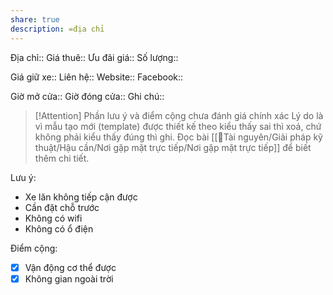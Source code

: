```yaml
---
share: true
description: =địa chỉ
---
```

Địa chỉ:: 
Giá thuê:: 
Ưu đãi giá:: 
Số lượng:: 
 
Giá giữ xe:: 
Liên hệ::
Website::
Facebook::

Giờ mở cửa::
Giờ đóng cửa::
Ghi chú::

> [!Attention] Phần lưu ý và điểm cộng chưa đánh giá chính xác
> Lý do là vì mẫu tạo mới (template) được thiết kế theo kiểu thấy sai thì xoá, chứ không phải kiểu thấy đúng thì ghi.  Đọc bài [[📜Tài nguyên/Giải pháp kỹ thuật/Hậu cần/Nơi gặp mặt trực tiếp/Nơi gặp mặt trực tiếp]] để biết thêm chi tiết.

Lưu ý:
- Xe lăn không tiếp cận được
- Cần đặt chỗ trước
- Không có wifi 
- Không có ổ điện

Điểm cộng:
- [x] Vận động cơ thể được
- [x] Không gian ngoài trời